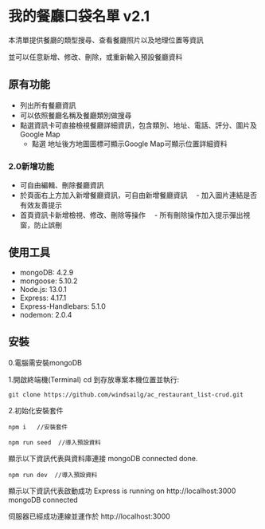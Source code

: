 # 我的餐廳口袋名單 v2.1

本清單提供餐廳的類型搜尋、查看餐廳照片以及地理位置等資訊

並可以任意新增、修改、刪除，或重新輸入預設餐廳資料


## 原有功能

- 列出所有餐廳資訊
- 可以依照餐廳名稱及餐廳類別做搜尋
- 點選資訊卡可直接檢視餐廳詳細資訊，包含類別、地址、電話、評分、圖片及 Google Map
    - 點選 地址後方地圖圖標可顯示Google Map可顯示位置詳細資料

### 2.0新增功能

- 可自由編輯、刪除餐廳資訊
- 於頁面右上方加入新增餐廳資訊，可自由新增餐廳資訊
　- 加入圖片連結是否有效友善提示
- 首頁資訊卡新增檢視、修改、刪除等操作
　- 所有刪除操作加入提示彈出視窗，防止誤刪


## 使用工具

- mongoDB: 4.2.9
- mongoose: 5.10.2
- Node.js: 13.0.1
- Express: 4.17.1
- Express-Handlebars: 5.1.0
- nodemon: 2.0.4


## 安裝

0.電腦需安裝mongoDB

1.開啟終端機(Terminal) cd 到存放專案本機位置並執行:

```
git clone https://github.com/windsailg/ac_restaurant_list-crud.git
```


2.初始化安裝套件

```
npm i   //安裝套件
```

```
npm run seed  //導入預設資料
```

顯示以下資訊代表與資料庫連接
mongoDB connected
done.


```
npm run dev  //導入預設資料
```

顯示以下資訊代表啟動成功
Express is running on http://localhost:3000
mongoDB connected

伺服器已經成功連線並運作於 http://localhost:3000




